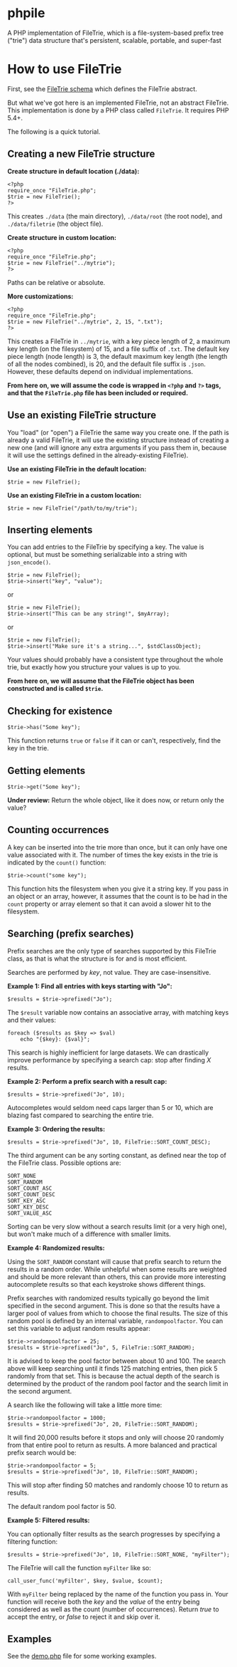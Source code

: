 phpile
======

A PHP implementation of FileTrie, which is a file-system-based prefix tree ("trie") data structure that's persistent, scalable, portable, and super-fast


How to use FileTrie
======

First, see the [FileTrie schema](https://github.com/mholt/phpile/blob/master/schema.md) which defines the FileTrie abstract.

But what we've got here is an implemented FileTrie, not an abstract FileTrie. This implementation is done by a PHP class called `FileTrie`. It requires PHP 5.4+.

The following is a quick tutorial.


Creating a new FileTrie structure
------

**Create structure in default location (./data):**

	<?php
	require_once "FileTrie.php";
	$trie = new FileTrie();
	?>

This creates `./data` (the main directory), `./data/root` (the root node), and `./data/filetrie` (the object file).

**Create structure in custom location:**

	<?php
	require_once "FileTrie.php";
	$trie = new FileTrie("../mytrie");
	?>

Paths can be relative or absolute.


**More customizations:**

	<?php
	require_once "FileTrie.php";
	$trie = new FileTrie("../mytrie", 2, 15, ".txt");
	?>

This creates a FileTrie in `../mytrie`, with a key piece length of 2, a maximum key length (on the filesystem) of 15, and a file suffix of `.txt`. The default key piece length (node length) is 3, the default maximum key length (the length of all the nodes combined), is 20, and the default file suffix is `.json`. However, these defaults depend on individual implementations.

**From here on, we will assume the code is wrapped in `<?php` and `?>` tags, and that the `FileTrie.php` file has been included or required.**

Use an existing FileTrie structure
------

You "load" (or "open") a FileTrie the same way you create one. If the path is already a valid FileTrie, it will use the existing structure instead of creating a new one (and will ignore any extra arguments if you pass them in, because it will use the settings defined in the already-existing FileTrie).

**Use an existing FileTrie in the default location:**

	$trie = new FileTrie();


**Use an existing FileTrie in a custom location:**

	$trie = new FileTrie("/path/to/my/trie");


Inserting elements
------

You can add entries to the FileTrie by specifying a key. The value is optional, but must be something serializable into a string with `json_encode()`.

	$trie = new FileTrie();
	$trie->insert("key", "value");

or

	$trie = new FileTrie();
	$trie->insert("This can be any string!", $myArray);

or

	$trie = new FileTrie();
	$trie->insert("Make sure it's a string...", $stdClassObject);

Your values should probably have a consistent type throughout the whole trie, but exactly how you structure your values is up to you.

**From here on, we will assume that the FileTrie object has been constructed and is called `$trie`.**


Checking for existence
------

	$trie->has("Some key");

This function returns `true` or `false` if it can or can't, respectively, find the key in the trie.


Getting elements
------

	$trie->get("Some key");

**Under review:** Return the whole object, like it does now, or return only the value?


Counting occurrences
------

A key can be inserted into the trie more than once, but it can only have one value associated with it. The number of times the key exists in the trie is indicated by the `count()` function:

	$trie->count("some key");

This function hits the filesystem when you give it a string key. If you pass in an object or an array, however, it assumes that the count is to be had in the `count` property or array element so that it can avoid a slower hit to the filesystem.


Searching (prefix searches)
------

Prefix searches are the only type of searches supported by this FileTrie class, as that is what the structure is for and is most efficient.

Searches are performed by *key*, not value. They are case-insensitive.

**Example 1: Find all entries with keys starting with "Jo":**

	$results = $trie->prefixed("Jo");

The `$result` variable now contains an associative array, with matching keys and their values:

	foreach ($results as $key => $val)
		echo "{$key}: {$val}";

This search is highly inefficient for large datasets. We can drastically improve performance by specifying a search cap: stop after finding *X* results.

**Example 2: Perform a prefix search with a result cap:**

	$results = $trie->prefixed("Jo", 10);

Autocompletes would seldom need caps larger than 5 or 10, which are blazing fast compared to searching the entire trie.

**Example 3: Ordering the results:**

	$results = $trie->prefixed("Jo", 10, FileTrie::SORT_COUNT_DESC);

The third argument can be any sorting constant, as defined near the top of the FileTrie class. Possible options are:

	SORT_NONE
	SORT_RANDOM
	SORT_COUNT_ASC
	SORT_COUNT_DESC
	SORT_KEY_ASC
	SORT_KEY_DESC
	SORT_VALUE_ASC

Sorting can be very slow without a search results limit (or a very high one), but won't make much of a difference with smaller limits.

**Example 4: Randomized results:**

Using the `SORT_RANDOM` constant will cause that prefix search to return the results in a random order. While unhelpful when some results are weighted and should be more relevant than others, this can provide more interesting autocomplete results so that each keystroke shows different things.

Prefix searches with randomized results typically go beyond the limit specified in the second argument. This is done so that the results have a larger pool of values from which to choose the final results. The size of this random pool is defined by an internal variable, `randompoolfactor`. You can set this variable to adjust random results appear:

	$trie->randompoolfactor = 25;
	$results = $trie->prefixed("Jo", 5, FileTrie::SORT_RANDOM);

It is advised to keep the pool factor between about 10 and 100. The search above will keep searching until it finds 125 matching entries, then pick 5 randomly from that set. This is because the actual depth of the search is determined by the product of the random pool factor and the search limit in the second argument.

A search like the following will take a little more time:

	$trie->randompoolfactor = 1000;
	$results = $trie->prefixed("Jo", 20, FileTrie::SORT_RANDOM);

It will find 20,000 results before it stops and only will choose 20 randomly from that entire pool to return as results. A more balanced and practical prefix search would be:

	$trie->randompoolfactor = 5;
	$results = $trie->prefixed("Jo", 10, FileTrie::SORT_RANDOM);

This will stop after finding 50 matches and randomly choose 10 to return as results.

The default random pool factor is 50.

**Example 5: Filtered results:**

You can optionally filter results as the search progresses by specifying a filtering function:

	$results = $trie->prefixed("Jo", 10, FileTrie::SORT_NONE, "myFilter");

The FileTrie will call the function `myFilter` like so:

	call_user_func('myFilter', $key, $value, $count);

With `myFilter` being replaced by the name of the function you pass in. Your function will receive both the *key* and the *value* of the entry being considered as well as the count (number of occurrences). Return *true* to accept the entry, or *false* to reject it and skip over it.


Examples
------

See the [demo.php](https://github.com/mholt/phpile/blob/master/demo.php) file for some working examples.
